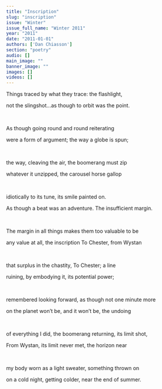 ```yaml
---
title: "Inscription"
slug: "inscription"
issue: "Winter"
issue_full_name: "Winter 2011"
year: "2011"
date: "2011-01-01"
authors: ['Dan Chiasson']
section: "poetry"
audio: []
main_image: ""
banner_image: ""
images: []
videos: []
---
```

Things traced by what they trace: the flashlight,

 not the slingshot...as though to orbit was the point.

  

 As though going round and round reiterating

 were a form of argument; the way a globe is spun;

  

 the way, cleaving the air, the boomerang must zip

 whatever it unzipped, the carousel horse gallop

  

 idiotically to its tune, its smile painted on.

 As though a beat was an adventure. The insufficient margin.

  

 The margin in all things makes them too valuable to be

 any value at all, the inscription To Chester, from Wystan

  

 that surplus in the chastity, To Chester; a line

 ruining, by embodying it, its potential power;

  

 remembered looking forward, as though not one minute more

 on the planet won’t be, and it won’t be, the undoing

  

 of everything I did, the boomerang returning, its limit shot,

 From Wystan, its limit never met, the horizon near

  

 my body worn as a light sweater, something thrown on

 on a cold night, getting colder, near the end of summer.

